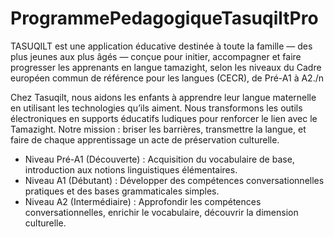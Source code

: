 # ProgrammePedagogiqueTasuqiltPro
TASUQILT est une application éducative destinée à toute la famille — des plus jeunes aux plus âgés — conçue pour initier, accompagner et faire progresser les apprenants en langue tamazight, selon les niveaux du Cadre européen commun de référence pour les langues (CECR), de Pré-A1 à A2./n

Chez Tasuqilt, nous aidons les enfants à apprendre leur langue maternelle en utilisant les technologies qu’ils aiment. Nous transformons les outils électroniques en supports éducatifs ludiques pour renforcer le lien avec le Tamazight. Notre mission : briser les barrières, transmettre la langue, et faire de chaque apprentissage un acte de préservation culturelle.


- Niveau Pré-A1 (Découverte) : Acquisition du vocabulaire de base, introduction aux notions linguistiques élémentaires.
- Niveau A1 (Débutant) : Développer des compétences conversationnelles pratiques et des bases grammaticales simples.
- Niveau A2 (Intermédiaire) : Approfondir les compétences conversationnelles, enrichir le vocabulaire, découvrir la dimension culturelle.

